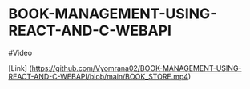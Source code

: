 # BOOK-MANAGEMENT-USING-REACT-AND-C-WEBAPI

#Video

[Link] (https://github.com/Vyomrana02/BOOK-MANAGEMENT-USING-REACT-AND-C-WEBAPI/blob/main/BOOK_STORE.mp4)
